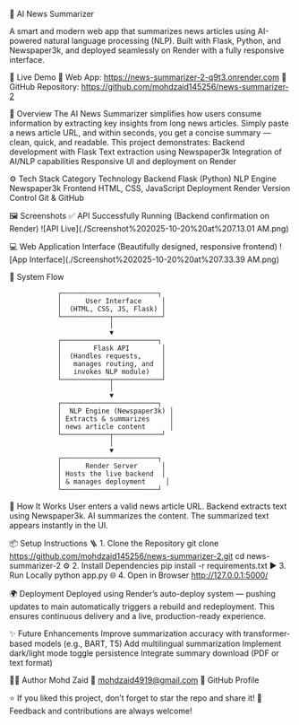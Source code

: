 🧠 AI News Summarizer

A smart and modern web app that summarizes news articles using AI-powered natural language processing (NLP).
Built with Flask, Python, and Newspaper3k, and deployed seamlessly on Render with a fully responsive interface.

🚀 Live Demo
🔗 Web App: https://news-summarizer-2-q9t3.onrender.com
🔗 GitHub Repository: https://github.com/mohdzaid145256/news-summarizer-2

🧩 Overview
The AI News Summarizer simplifies how users consume information by extracting key insights from long news articles.
Simply paste a news article URL, and within seconds, you get a concise summary — clean, quick, and readable.
This project demonstrates:
Backend development with Flask
Text extraction using Newspaper3k
Integration of AI/NLP capabilities
Responsive UI and deployment on Render

⚙️ Tech Stack
Category	Technology
Backend	Flask (Python)
NLP Engine	Newspaper3k
Frontend	HTML, CSS, JavaScript
Deployment	Render
Version Control	Git & GitHub

🖼️ Screenshots
✅ API Successfully Running
(Backend confirmation on Render)
![API Live](./Screenshot%202025-10-20%20at%207.13.01 AM.png)

💻 Web Application Interface
(Beautifully designed, responsive frontend)
![App Interface](./Screenshot%202025-10-20%20at%207.33.39 AM.png)

🔹 System Flow

                ┌────────────────────────┐
                │      User Interface     │
                │  (HTML, CSS, JS, Flask) │
                └────────────┬────────────┘
                             │
                             ▼
                ┌────────────────────────┐
                │        Flask API        │
                │  (Handles requests,     │
                │   manages routing, and  │
                │   invokes NLP module)   │
                └────────────┬────────────┘
                             │
                             ▼
                ┌────────────────────────┐
                │  NLP Engine (Newspaper3k) │
                │ Extracts & summarizes     │
                │ news article content      │
                └────────────┬────────────┘
                             │
                             ▼
                ┌────────────────────────┐
                │      Render Server      │
                │ Hosts the live backend  │
                │ & manages deployment     │
                └────────────────────────┘


🧠 How It Works
User enters a valid news article URL.
Backend extracts text using Newspaper3k.
AI summarizes the content.
The summarized text appears instantly in the UI.

📦 Setup Instructions
🪜 1. Clone the Repository
git clone https://github.com/mohdzaid145256/news-summarizer-2.git
cd news-summarizer-2
⚙️ 2. Install Dependencies
pip install -r requirements.txt
▶️ 3. Run Locally
python app.py
🌐 4. Open in Browser
http://127.0.0.1:5000/

🌍 Deployment
Deployed using Render’s auto-deploy system — pushing updates to main automatically triggers a rebuild and redeployment.
This ensures continuous delivery and a live, production-ready experience.

✨ Future Enhancements
Improve summarization accuracy with transformer-based models (e.g., BART, T5)
Add multilingual summarization
Implement dark/light mode toggle persistence
Integrate summary download (PDF or text format)

👨‍💻 Author
Mohd Zaid
📧 mohdzaid4919@gmail.com
🔗 GitHub Profile

⭐ If you liked this project, don’t forget to star the repo and share it!
💬 Feedback and contributions are always welcome!
